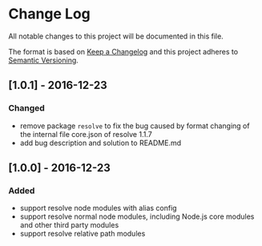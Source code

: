 # Change Log
All notable changes to this project will be documented in this file.

The format is based on [Keep a Changelog](http://keepachangelog.com/) 
and this project adheres to [Semantic Versioning](http://semver.org/).

## [1.0.1] - 2016-12-23
### Changed
- remove package `resolve` to fix the bug caused by format changing of the internal file core.json of resolve 1.1.7
- add bug description and solution to README.md

## [1.0.0] - 2016-12-23
### Added
- support resolve node modules with alias config
- support resolve normal node modules, including Node.js core modules and other third party modules
- support resolve relative path modules
